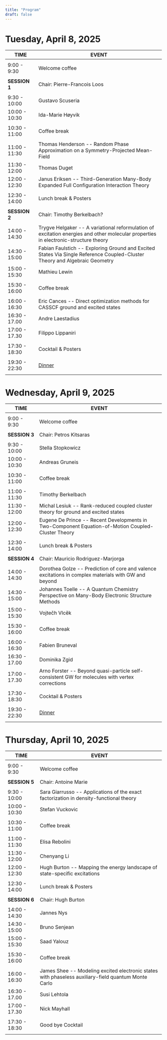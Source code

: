 ```yaml
---
title: "Program"
draft: false
---
```



# Tuesday, April 8, 2025
    
| TIME          | EVENT           |
| ------------- | ----------------|
|               |                 |
|  9:00 -  9:30 | Welcome coffee  |
|               |                 |
| **SESSION 1** | Chair: Pierre-Francois Loos |
|               |                 |
|  9:30 - 10:00 | Gustavo Scuseria |
| 10:00 - 10:30 | Ida-Marie Høyvik |
|               |                 | 
| 10:30 - 11:00 | Coffee break    |
|               |                 | 
| 11:00 - 11:30 | Thomas Henderson -- Random Phase Approximation on a Symmetry-Projected Mean-Field |
| 11:30 - 12:00 | Thomas Duget |
| 12:00 - 12:30 | Janus Eriksen -- Third-Generation Many-Body Expanded Full Configuration Interaction Theory |
|               |                 |
| 12:30 - 14:00 | Lunch break & Posters    |
|               |                 |
| **SESSION 2** | Chair: Timothy Berkelbach? |
|               |                 |
| 14:00 - 14:30 | Trygve Helgaker -- A variational reformulation of excitation energies and other molecular properties in electronic-structure theory |
| 14:30 - 15:00 | Fabian Faulstich -- Exploring Ground and Excited States Via Single Reference Coupled-Cluster Theory and Algebraic Geometry |
| 15:00 - 15:30 | Mathieu Lewin |
|               |                 | 
| 15:30 - 16:00 | Coffee break    |
|               |                 | 
| 16:00 - 16:30 | Eric Cances -- Direct optimization methods for CASSCF ground and excited states |
| 16:30 - 17.00 | Andre Laestadius |
| 17:00 - 17.30 | Filippo Lippaniri |
|               |                 | 
| 17:30 - 18:30 | Cocktail & Posters      |
|               |                 | 
| 19:30 - 22:30 | [Dinner](https://www.samsara.fr)        | 
|               |                 | 

# Wednesday, April 9, 2025
    
| TIME          | EVENT           |
| ------------- | ----------------|
|               |                 |
|  9:00 -  9:30 | Welcome coffee  |
|               |                 |
| **SESSION 3** | Chair: Petros Kitsaras |
|               |                 |
|  9:30 - 10:00 | Stella Stopkowicz |
| 10:00 - 10:30 | Andreas Gruneis |
|               |                 | 
| 10:30 - 11:00 | Coffee break    |
|               |                 | 
| 11:00 - 11:30 | Timothy Berkelbach |
| 11:30 - 12:00 | Michal Lesiuk -- Rank-reduced coupled cluster theory for ground and excited states |
| 12:00 - 12:30 | Eugene De Prince -- Recent Developments in Two-Component Equation-of-Motion Coupled-Cluster Theory |
|               |                 |
| 12:30 - 14:00 | Lunch break & Posters |
|               |                 |
| **SESSION 4** | Chair: Mauricio Rodriguez-Marjorga |
|               |                 |
| 14:00 - 14:30 | Dorothea Golze -- Prediction of core and valence excitations in complex materials with GW and beyond |
| 14:30 - 15:00 | Johannes Toelle -- A Quantum Chemistry Perspective on Many-Body Electronic Structure Methods |
| 15:00 - 15:30 | Vojtečh Vlcěk |
|               |                 | 
| 15:30 - 16:00 | Coffee break    |
|               |                 | 
| 16:00 - 16:30 | Fabien Bruneval |
| 16:30 - 17.00 | Dominika Zgid   |
| 17:00 - 17.30 | Arno Forster -- Beyond quasi-particle self-consistent GW for molecules with vertex corrections  |
|               |                 | 
| 17:30 - 18:30 | Cocktail & Posters |
|               |                 | 
| 19:30 - 22:30 | [Dinner](https://brasserielesbeauxarts.fr) | 
|               |                 | 

# Thursday, April 10, 2025
    
| TIME          | EVENT           |
| ------------- | ----------------|
|               |                 |
|  9:00 -  9:30 | Welcome coffee  |
|               |                 |
| **SESSION 5** | Chair: Antoine Marie |
|               |                 |
|  9:30 - 10:00 | Sara Giarrusso -- Applications of the exact factorization in density-functional theory |
| 10:00 - 10:30 | Stefan Vuckovic |
|               |                 | 
| 10:30 - 11:00 | Coffee break    |
|               |                 | 
| 11:00 - 11:30 | Elisa Rebolini |
| 11:30 - 12:00 | Chenyang Li |
| 12:00 - 12:30 | Hugh Burton -- Mapping the energy landscape of state-specific excitations |
|               |                 |
| 12:30 - 14:00 | Lunch break & Posters    |
|               |                 |
| **SESSION 6** | Chair: Hugh Burton |
|               |                 |
| 14:00 - 14:30 | Jannes Nys |
| 14:30 - 15:00 | Bruno Senjean |
| 15:00 - 15:30 | Saad Yalouz |
|               |                 | 
| 15:30 - 16:00 | Coffee break    |
|               |                 | 
| 16:00 - 16:30 | James Shee -- Modeling excited electronic states with phaseless auxiliary-field quantum Monte Carlo |
| 16:30 - 17.00 | Susi Lehtola |
| 17:00 - 17.30 | Nick Mayhall |
|               |                 | 
| 17:30 - 18:30 | Good bye Cocktail |
|               |                 |


